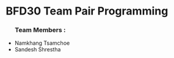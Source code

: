 <h1> BFD30 Team Pair Programming</h1>

<ul>
<h3>Team Members :</h3>
<li>Namkhang Tsamchoe</li>
<li>Sandesh Shrestha</li>
</ul>
